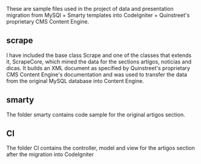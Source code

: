These are sample files used in the project of data and presentation migration from MySQl + Smarty templates into CodeIgniter + Quinstreet's proprietary CMS Content Engine.

<h2>scrape</h2>

I have included the base class Scrape and one of the classes that extends it, ScrapeCore, which mined the data for the sections artigos, noticias and dicas. It builds an XML document as specified by Quinstreet's proprietary CMS Content Engine's documentation and was used to transfer the data from the original MySQL database into Content Engine.

<h2>smarty</h2>

The folder smarty contains code sample for the original artigos section.

<h2>CI</h2>

The folder CI contains the controller, model and view for the artigos section after the migration into CodeIgniter